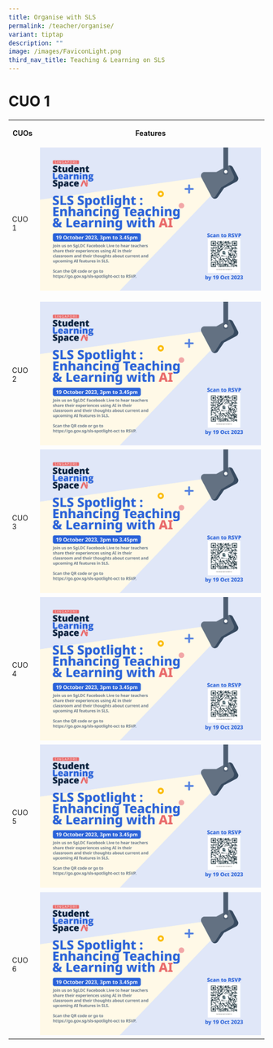 ```yaml
---
title: Organise with SLS
permalink: /teacher/organise/
variant: tiptap
description: ""
image: /images/FaviconLight.png
third_nav_title: Teaching & Learning on SLS
---
```

<h1>CUO 1</h1>
<table style="minWidth: 50px">
<colgroup>
<col>
<col>
</colgroup>
<tbody>
<tr>
<th rowspan="1" colspan="1">
<p>CUOs</p>
</th>
<th rowspan="1" colspan="1">
<p>Features</p>
</th>
</tr>
<tr>
<td rowspan="1" colspan="1">
<p>CUO 1</p>
</td>
<td rowspan="1" colspan="1">
<div class="isomer-image-wrapper">
<img style="width: 100%;" height="auto" width="100%" alt="" src="/images/2Teacher/slsspotlightenhancingteachingandlearningwithai.png">
</div>
<p></p>
</td>
</tr>
<tr>
<td rowspan="1" colspan="1">
<p>CUO 2</p>
</td>
<td rowspan="1" colspan="1">
<div class="isomer-image-wrapper">
<img style="width: 100%;" height="auto" width="100%" alt="" src="/images/2Teacher/slsspotlightenhancingteachingandlearningwithai.png">
</div>
</td>
</tr>
<tr>
<td rowspan="1" colspan="1">
<p>CUO 3</p>
</td>
<td rowspan="1" colspan="1">
<div class="isomer-image-wrapper">
<img style="width: 100%;" height="auto" width="100%" alt="" src="/images/2Teacher/slsspotlightenhancingteachingandlearningwithai.png">
</div>
</td>
</tr>
<tr>
<td rowspan="1" colspan="1">
<p>CUO 4</p>
</td>
<td rowspan="1" colspan="1">
<div class="isomer-image-wrapper">
<img style="width: 100%;" height="auto" width="100%" alt="" src="/images/2Teacher/slsspotlightenhancingteachingandlearningwithai.png">
</div>
</td>
</tr>
<tr>
<td rowspan="1" colspan="1">
<p>CUO 5</p>
</td>
<td rowspan="1" colspan="1">
<div class="isomer-image-wrapper">
<img style="width: 100%;" height="auto" width="100%" alt="" src="/images/2Teacher/slsspotlightenhancingteachingandlearningwithai.png">
</div>
</td>
</tr>
<tr>
<td rowspan="1" colspan="1">
<p>CUO 6</p>
</td>
<td rowspan="1" colspan="1">
<div class="isomer-image-wrapper">
<img style="width: 100%;" height="auto" width="100%" alt="" src="/images/2Teacher/slsspotlightenhancingteachingandlearningwithai.png">
</div>
</td>
</tr>
</tbody>
</table>
<p></p>